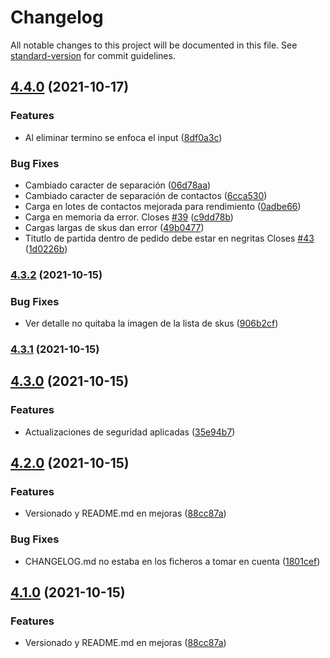 # Changelog

All notable changes to this project will be documented in this file. See [standard-version](https://github.com/conventional-changelog/standard-version) for commit guidelines.

## [4.4.0](https://github.com/codice-progressio/profesa-gui/compare/v4.3.2...v4.4.0) (2021-10-17)


### Features

* Al eliminar termino se enfoca el input ([8df0a3c](https://github.com/codice-progressio/profesa-gui/commit/8df0a3cf30dc963b55856de723ad243e06028e5b))


### Bug Fixes

* Cambiado caracter de separación ([06d78aa](https://github.com/codice-progressio/profesa-gui/commit/06d78aa5ce29a5baa0047a2a59e77860f25cbe61))
* Cambiado caracter de separación de contactos ([6cca530](https://github.com/codice-progressio/profesa-gui/commit/6cca5301fd5a21a3fde80766173c1e99c32ff3ab))
* Carga en lotes de contactos mejorada para rendimiento ([0adbe66](https://github.com/codice-progressio/profesa-gui/commit/0adbe6667dcf21488a0283ede0acedad78243211))
* Carga en memoria da error. Closes [#39](https://github.com/codice-progressio/profesa-gui/issues/39) ([c9dd78b](https://github.com/codice-progressio/profesa-gui/commit/c9dd78b779905938824e3793bb9b6715d94879e9))
* Cargas largas de skus dan error ([49b0477](https://github.com/codice-progressio/profesa-gui/commit/49b0477c1c2663e5d119da20896e64a1f7fa211b))
* Titutlo de partida dentro de pedido debe estar en negritas Closes [#43](https://github.com/codice-progressio/profesa-gui/issues/43) ([1d0226b](https://github.com/codice-progressio/profesa-gui/commit/1d0226bc79913f4b87484dbb734a5669b244d09a))

### [4.3.2](https://github.com/codice-progressio/profesa-gui/compare/v4.3.1...v4.3.2) (2021-10-15)


### Bug Fixes

* Ver detalle no quitaba la imagen de la lista de skus ([906b2cf](https://github.com/codice-progressio/profesa-gui/commit/906b2cf23bb1bef5a6b9320aa504914c31beebb9))

### [4.3.1](https://github.com/codice-progressio/profesa-gui/compare/v4.3.0...v4.3.1) (2021-10-15)

## [4.3.0](https://github.com/codice-progressio/profesa-gui/compare/v4.2.0...v4.3.0) (2021-10-15)


### Features

* Actualizaciones de seguridad aplicadas ([35e94b7](https://github.com/codice-progressio/profesa-gui/commit/35e94b7b4b83486a64267a6fa46169c5042011aa))

## [4.2.0](https://github.com/codice-progressio/profesa-gui/compare/v4.0.0...v4.2.0) (2021-10-15)


### Features

* Versionado y README.md en mejoras ([88cc87a](https://github.com/codice-progressio/profesa-gui/commit/88cc87aaef7cfca037886417ce1d7c5030d4ea26))


### Bug Fixes

* CHANGELOG.md no estaba en los ficheros a tomar en cuenta ([1801cef](https://github.com/codice-progressio/profesa-gui/commit/1801cefa31431efb7aec86642848c2739d02146f))

## [4.1.0](https://github.com/codice-progressio/profesa-gui/compare/v4.0.0...v4.1.0) (2021-10-15)


### Features

* Versionado y README.md en mejoras ([88cc87a](https://github.com/codice-progressio/profesa-gui/commit/88cc87aaef7cfca037886417ce1d7c5030d4ea26))
